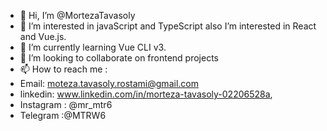 - 👋 Hi, I’m @MortezaTavasoly
- 👀 I’m interested in javaScript and TypeScript also I’m interested in React and Vue.js.
- 🌱 I’m currently learning Vue CLI v3.
- 💞️ I’m looking to collaborate on frontend projects
- 📫 How to reach me :
- Email: moteza.tavasoly.rostami@gmail.com
- linkedin: www.linkedin.com/in/morteza-tavasoly-02206528a,
- Instagram : @mr_mtr6
- Telegram :@MTRW6
